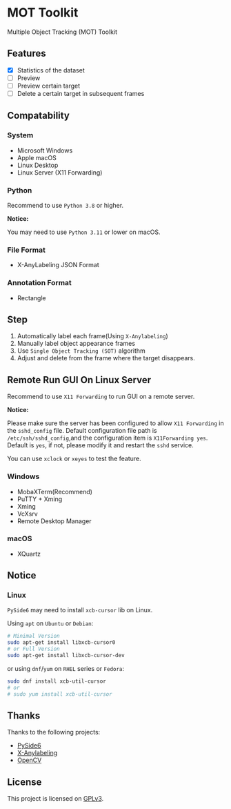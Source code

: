 # MOT Toolkit

Multiple Object Tracking (MOT) Toolkit

## Features

- [x] Statistics of the dataset
- [ ] Preview
- [ ] Preview certain target
- [ ] Delete a certain target in subsequent frames

## Compatability

### System

- Microsoft Windows
- Apple macOS
- Linux Desktop
- Linux Server (X11 Forwarding)

### Python

Recommend to use `Python 3.8` or higher.

**Notice:**

You may need to use `Python 3.11` or lower on macOS.

### File Format

- X-AnyLabeling JSON Format

### Annotation Format

- Rectangle

## Step

1. Automatically label each frame(Using `X-Anylabeling`)
2. Manually label object appearance frames
3. Use `Single Object Tracking (SOT)` algorithm
4. Adjust and delete from the frame where the target disappears.

## Remote Run GUI On Linux Server

Recommend to use `X11 Forwarding` to run GUI on a remote server.

**Notice:**

Please make sure the server has been configured to allow `X11 Forwarding` in the `sshd_config` file.
Default configuration file path is `/etc/ssh/sshd_config`,and the configuration item is `X11Forwarding yes`.
Default is `yes`, if not, please modify it and restart the `sshd` service.

You can use `xclock` or `xeyes` to test the feature.

### Windows

- MobaXTerm(Recommend)
- PuTTY + Xming
- Xming
- VcXsrv
- Remote Desktop Manager

### macOS

- XQuartz

## Notice

### Linux

`PySide6` may need to install `xcb-cursor` lib on Linux.

Using `apt` on `Ubuntu` or `Debian`:

```bash
# Minimal Version
sudo apt-get install libxcb-cursor0
# or Full Version
sudo apt-get install libxcb-cursor-dev
```

or using `dnf`/`yum` on `RHEL` series or `Fedora`:

```bash
sudo dnf install xcb-util-cursor
# or
# sudo yum install xcb-util-cursor
```

## Thanks

Thanks to the following projects:

- [PySide6](https://doc.qt.io/qtforpython/)
- [X-Anylabeling](https://github.com/CVHub520/X-AnyLabeling)
- [OpenCV](https://opencv.org/)

## License

This project is licensed on [GPLv3](https://www.gnu.org/licenses/gpl-3.0.html).
